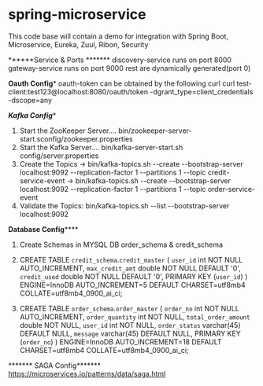 # spring-microservice
 This code base will contain a demo for integration with Spring Boot, Microservice, Eureka, Zuul, Ribon, Security

******Service & Ports *******
discovery-service runs on port 8000
gateway-service runs on port 9000
rest are dynamically generated(port 0)

******Oauth Config*******
oauth-token can be obtained by the following curl
curl test-client:test123@localhost:8080/oauth/token -dgrant_type=client_credentials -dscope=any


*******Kafka Config********
1. Start the ZooKeeper Server.... 
bin/zookeeper-server-start.sconfig/zookeeper.properties
2. Start the Kafka Server....
bin/kafka-server-start.sh config/server.properties
3. Create the Topics
-> bin/kafka-topics.sh --create --bootstrap-server localhost:9092 --replication-factor 1 --partitions 1 --topic credit-service-event
-> bin/kafka-topics.sh --create --bootstrap-server localhost:9092 --replication-factor 1 --partitions 1 --topic order-service-event
4. Validate the Topics:
bin/kafka-topics.sh --list --bootstrap-server localhost:9092

******Database Config**********
1. Create Schemas in MYSQL DB order_schema & credit_schema
2. CREATE TABLE `credit_schema`.`credit_master` (
  `user_id` int NOT NULL AUTO_INCREMENT,
  `max_credit_amt` double NOT NULL DEFAULT '0',
  `credit_used` double NOT NULL DEFAULT '0',
  PRIMARY KEY (`user_id`)
) ENGINE=InnoDB AUTO_INCREMENT=5 DEFAULT CHARSET=utf8mb4 COLLATE=utf8mb4_0900_ai_ci;

3. CREATE TABLE `order_schema`.`order_master` (
  `order_no` int NOT NULL AUTO_INCREMENT,
  `order_quantity` int NOT NULL,
  `total_order_amount` double NOT NULL,
  `user_id` int NOT NULL,
  `order_status` varchar(45) DEFAULT NULL,
  `message` varchar(45) DEFAULT NULL,
  PRIMARY KEY (`order_no`)
) ENGINE=InnoDB AUTO_INCREMENT=18 DEFAULT CHARSET=utf8mb4 COLLATE=utf8mb4_0900_ai_ci;

******* SAGA Config*******
https://microservices.io/patterns/data/saga.html